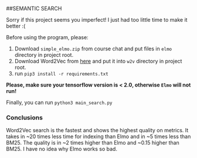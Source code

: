 ##SEMANTIC SEARCH

Sorry if this project seems you imperfect! I just had too little time to make it better :(

Before using the program, please:
1. Download `simple_elmo.zip` from course chat and put files in `elmo` directory
in project root.
2. Download Word2Vec from [here](https://rusvectores.org/en/models/) and put it
into `w2v` directory in project root.
3. run `pip3 install -r requirements.txt`

**Please, make sure your tensorflow version is < 2.0, otherwise `Elmo`
will not run!**

Finally, you can run `python3 main_search.py`

### Conclusions

Word2Vec search is the fastest and shows the highest quality on metrics.
It takes in ~20 times less time for indexing than Elmo and in ~5 times less than
BM25. The quality is in ~2 times higher than Elmo and ~0.15 higher than BM25.
I have no idea why Elmo works so bad.